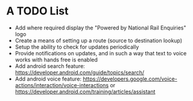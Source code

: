 # A TODO List
* Add where required display the "Powered by National Rail Enquiries" logo 
* Create a means of setting up a route (source to destination lookup)
* Setup the ability to check for updates periodically
* Provide notifications on updates, and in such a way that text to voice works with hands free is enabled
* Add android search feature: https://developer.android.com/guide/topics/search/
* Add android voice feature: https://developers.google.com/voice-actions/interaction/voice-interactions or https://developer.android.com/training/articles/assistant